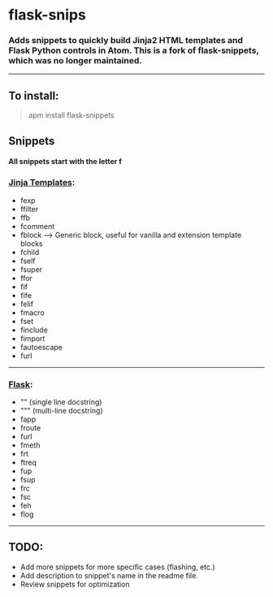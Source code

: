 # flask-snips


### Adds snippets to quickly build Jinja2 HTML templates and Flask Python controls in Atom. This is a fork of flask-snippets, which was no longer maintained.

***
## To install:
> apm install flask-snippets

## Snippets
#### All snippets start with the letter f

### [Jinja Templates](https://jinja.palletsprojects.com/en/2.11.x/templates/):
* fexp
* ffilter
* ffb
* fcomment
* fblock  --> Generic block, useful for vanilla and extension template blocks
* fchild
* fself
* fsuper
* ffor
* fif
* fife
* felif
* fmacro
* fset
* finclude
* fimport
* fautoescape
* furl

***

### [Flask](https://flask.palletsprojects.com/en/1.1.x/):
* "" (single line docstring)
* """ (multi-line docstring)
* fapp
* froute
* furl
* fmeth
* frt
* ftreq
* fup
* fsup
* frc
* fsc
* feh
* flog

***

## TODO:
- Add more snippets for more specific cases (flashing, etc.)
- Add description to snippet's name in the readme file.
- Review snippets for optimization
